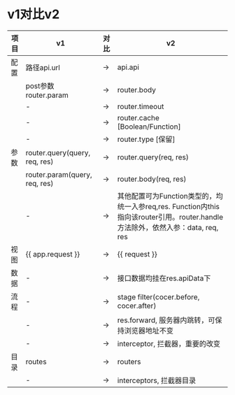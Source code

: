 # v1对比v2
| 项目 | v1 | 对比 | v2 |
| -- | -- | -- | -- |
| 配置 | 路径api.url | -> | api.api |
|  | post参数 router.param | -> | router.body |
|  | - | -> | router.timeout |
|  | - | -> | router.cache [Boolean/Function] |
|  | - | -> | router.type [保留] |
| 参数 | router.query(query, req, res) | ->| router.query(req, res) |
|  | router.param(query, req, res) | ->| router.body(req, res) |
|  | - | ->| 其他配置可为Function类型的，均统一入参req,res. Function内this指向该router引用。router.handle方法除外，依然入参：data, req, res |
| 视图 | {{ app.request }} | -> | {{ request }} |
| 数据 | - | -> | 接口数据均挂在res.apiData下 |
| 流程 | - | -> | stage filter(cocer.before, cocer.after) |
|  | - | -> | res.forward, 服务器内跳转，可保持浏览器地址不变 |
|  | - | -> | interceptor, 拦截器，重要的改变 |
| 目录 | routes | -> | routers |
|  | - | -> | interceptors, 拦截器目录 |


